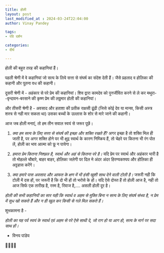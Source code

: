 ```yaml
---
title: होली
layout: post
last_modified_at : 2024-03-24T22:04:00
author: Vinay Pandey

tags:
- रवि दर्शन

categories:
- दीर्घ

---
```


होली की बहुत तरह की कहानियां हैं। 

पहली श्रेणी में वे कहानियां जो सत्य के लिये सत्ता से संघर्ष का संदेश देती हैं। जैसे प्रहलाद व होलिका की कहानी और पूतना वध की कहानी। 

दूसरी श्रेणी में -  अहंकार से परे प्रेम की कहानियां। शिव द्वारा कामदेव को पुनर्जीवित करने से ले कर मथुरा- -वृन्दावन-बरसाने की कृष्ण प्रेम की लठ्ठमार होली की कहानियां।

और तीसरी श्रेणी है - अवसाद और हताशा की प्रतीक राक्षसी ढूंढी (जिसे कोई देव या मानव, किसी अस्त्र शस्त्र से नही मार सकता था) उसका बच्चों के उल्लास के शोर से मारे जाने की कहानी।

आज जब होली मनाएं, तो हम तीन सवाल स्वयं से जरूर पूछें। 
 
1.  *क्या हम सत्य के लिए सत्ता से संघर्ष की इच्छा और शक्ति रखते हैं?*  अगर इच्छा  है तो शक्ति मिल ही जाती है, पर अगर शक्ति होने पर भी क्षुद्र स्वार्थ के कारण निष्क्रिय हैं, तो चेहरे पर कितना भी रंग पोत लें, होली का भाव आत्मा को छू न पायेगा।

2.  *हमारा प्रेम कितना निश्छल है, स्वार्थ और अहं से कितना परे है।* यदि प्रेम पर स्वार्थ और अहंकार भारी है तो मोहल्ले चौबारे, बाहर बाहर, होलिका जलेगी पर दिल मे अंदर अंदर हिरण्यकश्यप और होलिका ही अट्टहास करेंगे।  

3. *क्या हमारे पास अवसाद और आफत के क्षण में भी हंसी खुशी साथ देने वाली टोली है।* जरूरी नही कि टोली में दस हों, पर जरूरी है कि दो भी हों तो भरोसे के हों। यदि ऐसे दोस्त हैं तो होली आज है, नही तो आज सिर्फ एक तारीख है, रस्म है, रिवाज है,.... असली होली दूर है।

*होली की सभी कहानियों का सार यही कि स्वार्थ व अहम से मुक्ति बिना न सत्य के लिए संघर्ष संभव है, न  प्रेम में सुध खो सकते हैं और न ही खुल कर किसी से गले मिल सकते हैं।*

शुभकामना है -

*होली का यह पर्व स्वयं के स्वार्थ एवं अहम से परे ऐसे साथी दे, जो राग हो या आग हो, सत्य के मार्ग पर सदा साथ हों।* 

- विनय पांडेय

🙏🌷🌷🙏
